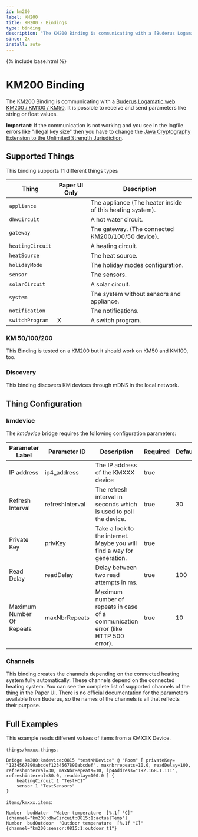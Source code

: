 ```yaml
---
id: km200
label: KM200
title: KM200 - Bindings
type: binding
description: "The KM200 Binding is communicating with a [Buderus Logamatic web KM200 / KM100 / KM50](https://www.buderus.de/de/produkte/catalogue/alle-produkte/7719_gateway-logamatic-web-km200-km100-km50)."
since: 2x
install: auto
---
```


<!-- Attention authors: Do not edit directly. Please add your changes to the appropriate source repository -->

{% include base.html %}

# KM200 Binding

The KM200 Binding is communicating with a [Buderus Logamatic web KM200 / KM100 / KM50](https://www.buderus.de/de/produkte/catalogue/alle-produkte/7719_gateway-logamatic-web-km200-km100-km50). 
It is possible to receive and send parameters like string or float values.

**Important**: If the communication is not working and you see in the logfile errors like "illegal key size" then you have to change the [Java Cryptography Extension to the Unlimited Strength Jurisdiction](https://www.oracle.com/technetwork/java/javase/downloads/jce8-download-2133166.html). 

## Supported Things

This binding supports 11 different things types

| Thing            | Paper UI Only | Description                                               |
| ---------------- | ------------- |---------------------------------------------------------- |
| `appliance`      |               | The appliance (The heater inside of this heating system). |
| `dhwCircuit`     |               | A hot water circuit.                                      |
| `gateway`        |               | The gateway. (The connected KM200/100/50 device).         |
| `heatingCircuit` |               | A heating circuit.                                        |
| `heatSource`     |               | The heat source.                                          |
| `holidayMode`    |               | The holiday modes configuration.                          |
| `sensor`         |               | The sensors.                                              |
| `solarCircuit`   |               | A solar circuit.                                          |
| `system`         |               | The system without sensors and appliance.                 |
| `notification`   |               | The notifications.                                        |
| `switchProgram`  |       X       | A switch program.                                         |

### KM 50/100/200

This Binding is tested on a KM200 but it should work on KM50 and KM100, too.

### Discovery

This binding discovers KM devices through mDNS in the local network.

## Thing Configuration

### kmdevice

The *kmdevice* bridge requires the following configuration parameters:

| Parameter Label           | Parameter ID    | Description                                                                       | Required | Default              | Example                                                          |
|---------------------------|-----------------|-----------------------------------------------------------------------------------|----------|----------------------|------------------------------------------------------------------|
| IP address                | ip4_address     | The IP address of the KMXXX device                                                | true     |                      | 192.168.1.10                                                     |
| Refresh Interval          | refreshInterval | The refresh interval in seconds which is used to poll the device.                 | true     |    30                | 30                                                               |
| Private Key               | privKey         | Take a look to the internet. Maybe you will find a way for generation.            | true     |                      | 0000FFFFEEEEDDDDCCCCBBBBAAAA999988887777666655554444333322221111 |
| Read Delay                | readDelay       | Delay between two read attempts in ms.                                            | true     |    100               | 100                                                              |
| Maximum Number Of Repeats | maxNbrRepeats   | Maximum number of repeats in case of a communication error (like HTTP 500 error). | true     |    10                | 10                                                               |

### Channels

This binding creates the channels depending on the connected heating system fully automatically. 
These channels depend on the connected heating system. 
You can see the complete list of supported channels of the thing in the Paper UI. 
There is no official documentation for the parameters available from Buderus, so the names of the channels is all that reflects their purpose.

## Full Examples

This example reads different values of items from a KMXXX Device.

`things/kmxxx.things`:

```xtend
Bridge km200:kmdevice:0815 "testKMDevice" @ "Room" [ privateKey= "1234567890abcdef1234567890abcdef", maxnbrrepeats=10.0, readDelay=100, refreshInterval=30, maxNbrRepeats=10, ip4Address="192.168.1.111", refreshinterval=30.0, readdelay=100.0 ] {
	heatingCircuit 1 "TestHC1"
	sensor 1 "TestSensors"
}
```

`items/kmxxx.items`:

```xtend
Number  budWater  "Water temperature  [%.1f °C]"    {channel="km200:dhwCircuit:0815:1:actualTemp"}
Number  budOutdoor  "Outdoor temperature  [%.1f °C]"    {channel="km200:sensor:0815:1:outdoor_t1"}
```
